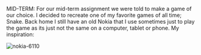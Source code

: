 
MID-TERM:
For our mid-term assignment we were told to make a game of our choice. I decided to recreate one of my favorite games of all time; Snake. Back home I still have an old Nokia that I use sometimes just to play the game as its just not the same on a computer, tablet or phone. My inspiration:

![nokia-6110](https://user-images.githubusercontent.com/66205383/84245773-9e331700-ab16-11ea-81fc-8240a86b3d69.jpg)


